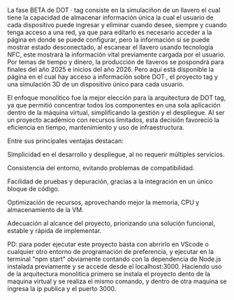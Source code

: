 La fase BETA de DOT · tag consiste en la simulaciñon de un llavero el cual tiene la capacidad de almacenar información única la cual el usuario de cada dispositivo puede ingresar y eliminar cuando desee, siempre y cuando tenga acceso a una red, ya que para editarlo es necesario acceder a la página en donde se puede configurar, pero la información si se puede mostrar estado desconectado, al escanear el llavero usando tecnología NFC, este mostrará la información vital previamente cargada por el usuario. Por temas de tiempo y dinero, la producción de llaveros se pospondrá para finales del año 2025 e inicios del año 2026. Pero aquí está disponible la página en el cual hay acceso a información sobre DOT·, el proyecto tag y una simulación 3D de un dispositivo único para cada usuario.


El enfoque monolítico fue la mejor elección para la arquitectura de DOT tag, ya que permitió concentrar todos los componentes en una sola aplicación dentro de la máquina virtual, simplificando la gestión y el despliegue. Al ser un proyecto académico con recursos limitados, esta decisión favoreció la eficiencia en tiempo, mantenimiento y uso de infraestructura.

Entre sus principales ventajas destacan:

Simplicidad en el desarrollo y despliegue, al no requerir múltiples servicios.

Consistencia del entorno, evitando problemas de compatibilidad.

Facilidad de pruebas y depuración, gracias a la integración en un único bloque de código.

Optimización de recursos, aprovechando mejor la memoria, CPU y almacenamiento de la VM.

Adecuación al alcance del proyecto, priorizando una solución funcional, estable y rápida de implementar.




PD: para poder ejecutar este proyecto basta con abrrirlo en VScode o cualquier otro entorno de programación de preferencia, y ejecutar en la terminal "npm start" obviamente contando con la dependencia de Node.js instalada previamente y se accede desde el localhost:3000. Haciendo uso de la arquitectura monolitica primero se instala el proyecto dento de la maquina virtual y se realiza el mismo comando, y dentro de otra maquina se ingresa la ip publica y el puerto 3000.

